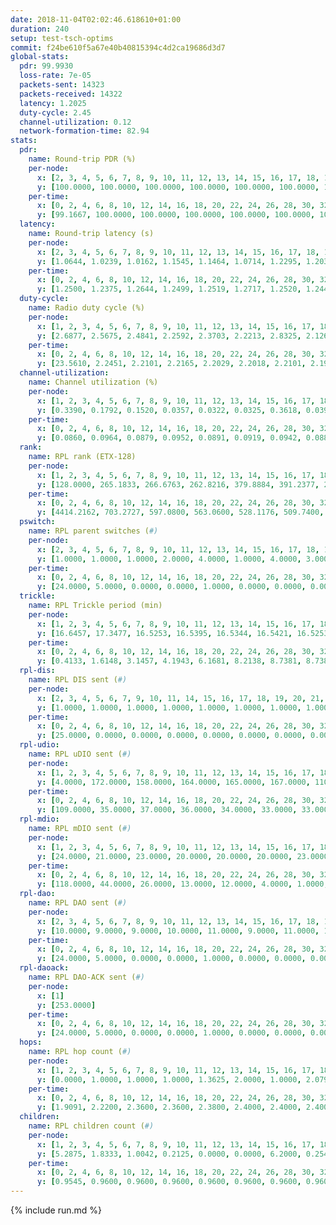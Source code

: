 ```yaml
---
date: 2018-11-04T02:02:46.618610+01:00
duration: 240
setup: test-tsch-optims
commit: f24be610f5a67e40b40815394c4d2ca19686d3d7
global-stats:
  pdr: 99.9930
  loss-rate: 7e-05
  packets-sent: 14323
  packets-received: 14322
  latency: 1.2025
  duty-cycle: 2.45
  channel-utilization: 0.12
  network-formation-time: 82.94
stats:
  pdr:
    name: Round-trip PDR (%)
    per-node:
      x: [2, 3, 4, 5, 6, 7, 8, 9, 10, 11, 12, 13, 14, 15, 16, 17, 18, 19, 20, 21, 22, 23, 24, 25]
      y: [100.0000, 100.0000, 100.0000, 100.0000, 100.0000, 100.0000, 100.0000, 100.0000, 100.0000, 100.0000, 100.0000, 99.8377, 100.0000, 100.0000, 100.0000, 100.0000, 100.0000, 100.0000, 100.0000, 100.0000, 100.0000, 100.0000, 100.0000, 100.0000]
    per-time:
      x: [0, 2, 4, 6, 8, 10, 12, 14, 16, 18, 20, 22, 24, 26, 28, 30, 32, 34, 36, 38, 40, 42, 44, 46, 48, 50, 52, 54, 56, 58, 60, 62, 64, 66, 68, 70, 72, 74, 76, 78, 80, 82, 84, 86, 88, 90, 92, 94, 96, 98, 100, 102, 104, 106, 108, 110, 112, 114, 116, 118, 120, 122, 124, 126, 128, 130, 132, 134, 136, 138, 140, 142, 144, 146, 148, 150, 152, 154, 156, 158, 160, 162, 164, 166, 168, 170, 172, 174, 176, 178, 180, 182, 184, 186, 188, 190, 192, 194, 196, 198, 200, 202, 204, 206, 208, 210, 212, 214, 216, 218, 220, 222, 224, 226, 228, 230, 232, 234, 236, 238, 240]
      y: [99.1667, 100.0000, 100.0000, 100.0000, 100.0000, 100.0000, 100.0000, 100.0000, 100.0000, 100.0000, 100.0000, 100.0000, 100.0000, 100.0000, 100.0000, 100.0000, 100.0000, 100.0000, 100.0000, 100.0000, 100.0000, 100.0000, 100.0000, 100.0000, 100.0000, 100.0000, 100.0000, 100.0000, 100.0000, 100.0000, 100.0000, 100.0000, 100.0000, 100.0000, 100.0000, 100.0000, 100.0000, 100.0000, 100.0000, 100.0000, 100.0000, 100.0000, 100.0000, 100.0000, 100.0000, 100.0000, 100.0000, 100.0000, 100.0000, 100.0000, 100.0000, 100.0000, 100.0000, 100.0000, 100.0000, 100.0000, 100.0000, 100.0000, 100.0000, 100.0000, 100.0000, 100.0000, 100.0000, 100.0000, 100.0000, 100.0000, 100.0000, 100.0000, 100.0000, 100.0000, 100.0000, 100.0000, 100.0000, 100.0000, 100.0000, 100.0000, 100.0000, 100.0000, 100.0000, 100.0000, 100.0000, 100.0000, 100.0000, 100.0000, 100.0000, 100.0000, 100.0000, 100.0000, 100.0000, 100.0000, 100.0000, 100.0000, 100.0000, 100.0000, 100.0000, 100.0000, 100.0000, 100.0000, 100.0000, 100.0000, 100.0000, 100.0000, 100.0000, 100.0000, 100.0000, 100.0000, 100.0000, 100.0000, 100.0000, 100.0000, 100.0000, 100.0000, 100.0000, 100.0000, 100.0000, 100.0000, 100.0000, 100.0000, 100.0000, 100.0000, null]
  latency:
    name: Round-trip latency (s)
    per-node:
      x: [2, 3, 4, 5, 6, 7, 8, 9, 10, 11, 12, 13, 14, 15, 16, 17, 18, 19, 20, 21, 22, 23, 24, 25]
      y: [1.0644, 1.0239, 1.0162, 1.1545, 1.1464, 1.0714, 1.2295, 1.2039, 1.1690, 1.1824, 1.0927, 1.2505, 1.3292, 1.2132, 1.1650, 1.1609, 1.2684, 1.2380, 1.2635, 1.2574, 1.2468, 1.3636, 1.3932, 1.3721]
    per-time:
      x: [0, 2, 4, 6, 8, 10, 12, 14, 16, 18, 20, 22, 24, 26, 28, 30, 32, 34, 36, 38, 40, 42, 44, 46, 48, 50, 52, 54, 56, 58, 60, 62, 64, 66, 68, 70, 72, 74, 76, 78, 80, 82, 84, 86, 88, 90, 92, 94, 96, 98, 100, 102, 104, 106, 108, 110, 112, 114, 116, 118, 120, 122, 124, 126, 128, 130, 132, 134, 136, 138, 140, 142, 144, 146, 148, 150, 152, 154, 156, 158, 160, 162, 164, 166, 168, 170, 172, 174, 176, 178, 180, 182, 184, 186, 188, 190, 192, 194, 196, 198, 200, 202, 204, 206, 208, 210, 212, 214, 216, 218, 220, 222, 224, 226, 228, 230, 232, 234, 236, 238, 240]
      y: [1.2500, 1.2375, 1.2644, 1.2499, 1.2519, 1.2717, 1.2520, 1.2441, 1.2560, 1.2453, 1.2507, 1.2601, 1.2632, 1.2539, 1.2374, 1.2352, 1.2184, 1.2640, 1.2335, 1.2153, 1.2235, 1.2031, 1.2151, 1.2223, 1.2224, 1.2035, 1.2057, 1.2106, 1.1934, 1.1971, 1.2200, 1.2179, 1.2222, 1.2290, 1.2273, 1.2264, 1.2171, 1.1902, 1.1978, 1.2180, 1.2219, 1.2207, 1.2071, 1.2005, 1.1778, 1.2053, 1.2079, 1.2103, 1.2090, 1.2139, 1.2097, 1.2405, 1.2074, 1.2223, 1.1848, 1.2131, 1.1789, 1.2017, 1.2149, 1.2024, 1.1907, 1.1910, 1.1834, 1.1841, 1.1843, 1.1926, 1.1780, 1.1983, 1.1815, 1.2009, 1.2018, 1.1932, 1.1842, 1.1965, 1.1772, 1.1828, 1.1832, 1.1980, 1.1816, 1.1854, 1.1917, 1.1855, 1.1797, 1.1662, 1.1780, 1.1878, 1.1717, 1.1912, 1.1922, 1.1835, 1.1725, 1.1701, 1.1931, 1.1701, 1.1915, 1.1836, 1.1676, 1.1806, 1.1773, 1.1730, 1.1587, 1.1792, 1.1799, 1.1687, 1.1780, 1.1767, 1.1824, 1.1719, 1.1849, 1.1582, 1.1771, 1.1685, 1.1691, 1.2016, 1.1716, 1.1991, 1.1783, 1.1888, 1.1637, 1.1917, null]
  duty-cycle:
    name: Radio duty cycle (%)
    per-node:
      x: [1, 2, 3, 4, 5, 6, 7, 8, 9, 10, 11, 12, 13, 14, 15, 16, 17, 18, 19, 20, 21, 22, 23, 24, 25]
      y: [2.6877, 2.5675, 2.4841, 2.2592, 2.3703, 2.2213, 2.8325, 2.1262, 2.1093, 2.2145, 2.2051, 2.2149, 2.3100, 2.3329, 2.5344, 2.6750, 2.3457, 2.3247, 2.3443, 2.4271, 2.2505, 2.4596, 2.3422, 2.3634, 2.3390]
    per-time:
      x: [0, 2, 4, 6, 8, 10, 12, 14, 16, 18, 20, 22, 24, 26, 28, 30, 32, 34, 36, 38, 40, 42, 44, 46, 48, 50, 52, 54, 56, 58, 60, 62, 64, 66, 68, 70, 72, 74, 76, 78, 80, 82, 84, 86, 88, 90, 92, 94, 96, 98, 100, 102, 104, 106, 108, 110, 112, 114, 116, 118, 120, 122, 124, 126, 128, 130, 132, 134, 136, 138, 140, 142, 144, 146, 148, 150, 152, 154, 156, 158, 160, 162, 164, 166, 168, 170, 172, 174, 176, 178, 180, 182, 184, 186, 188, 190, 192, 194, 196, 198, 200, 202, 204, 206, 208, 210, 212, 214, 216, 218, 220, 222, 224, 226, 228, 230, 232, 234, 236, 238]
      y: [23.5610, 2.2451, 2.2101, 2.2165, 2.2029, 2.2018, 2.2101, 2.1956, 2.2200, 2.1907, 2.1941, 2.6647, 2.6286, 2.6946, 2.4177, 2.1736, 2.1698, 2.7394, 2.5598, 2.5343, 2.3306, 2.1639, 2.1573, 2.1687, 2.1666, 2.1637, 2.1625, 2.1480, 2.1702, 2.1651, 2.1552, 2.1766, 2.1617, 2.1774, 2.1721, 2.1613, 2.1820, 2.1728, 2.1628, 2.1669, 2.1806, 2.1761, 2.1833, 2.2013, 2.1609, 2.1525, 2.1634, 2.1662, 2.1823, 2.1733, 2.1559, 2.1717, 2.1782, 2.1597, 2.1729, 2.1791, 2.1749, 2.1887, 2.1782, 2.1876, 2.1753, 2.1753, 2.1729, 2.1616, 2.1688, 2.1573, 2.1745, 2.1707, 2.1686, 2.1758, 2.1816, 2.1815, 2.1758, 2.1829, 2.1761, 2.1779, 2.1777, 2.1901, 2.1791, 2.1708, 2.1733, 2.1768, 2.1766, 2.1692, 2.1497, 2.1696, 2.2131, 2.1717, 2.1821, 2.1884, 2.1732, 2.1732, 2.1834, 2.1871, 2.1584, 2.1957, 2.1684, 2.1805, 2.1680, 2.1679, 2.1701, 2.1580, 2.1935, 2.1675, 2.1769, 2.1904, 2.1865, 2.1769, 2.1619, 2.1932, 2.1663, 2.1847, 2.1714, 2.1731, 2.1765, 2.1640, 2.1768, 2.1746, 2.1843, 2.1702]
  channel-utilization:
    name: Channel utilization (%)
    per-node:
      x: [1, 2, 3, 4, 5, 6, 7, 8, 9, 10, 11, 12, 13, 14, 15, 16, 17, 18, 19, 20, 21, 22, 23, 24, 25]
      y: [0.3390, 0.1792, 0.1520, 0.0357, 0.0322, 0.0325, 0.3618, 0.0395, 0.0390, 0.0467, 0.0358, 0.0367, 0.0366, 0.0315, 0.1493, 0.2190, 0.0600, 0.0652, 0.0361, 0.0322, 0.0611, 0.0559, 0.0313, 0.0314, 0.0307]
    per-time:
      x: [0, 2, 4, 6, 8, 10, 12, 14, 16, 18, 20, 22, 24, 26, 28, 30, 32, 34, 36, 38, 40, 42, 44, 46, 48, 50, 52, 54, 56, 58, 60, 62, 64, 66, 68, 70, 72, 74, 76, 78, 80, 82, 84, 86, 88, 90, 92, 94, 96, 98, 100, 102, 104, 106, 108, 110, 112, 114, 116, 118, 120, 122, 124, 126, 128, 130, 132, 134, 136, 138, 140, 142, 144, 146, 148, 150, 152, 154, 156, 158, 160, 162, 164, 166, 168, 170, 172, 174, 176, 178, 180, 182, 184, 186, 188, 190, 192, 194, 196, 198, 200, 202, 204, 206, 208, 210, 212, 214, 216, 218, 220, 222, 224, 226, 228, 230, 232, 234, 236, 238]
      y: [0.0860, 0.0964, 0.0879, 0.0952, 0.0891, 0.0919, 0.0942, 0.0883, 0.0942, 0.0872, 0.0896, 0.2367, 0.2055, 0.2194, 0.1382, 0.0821, 0.0820, 0.2969, 0.1683, 0.1505, 0.0722, 0.0792, 0.0760, 0.0819, 0.0799, 0.0788, 0.0789, 0.0742, 0.0834, 0.0800, 0.0769, 0.0835, 0.0765, 0.0843, 0.0813, 0.0783, 0.0863, 0.0815, 0.0792, 0.0786, 0.0839, 0.0831, 0.0858, 0.0906, 0.0784, 0.0760, 0.0781, 0.0812, 0.0839, 0.0809, 0.0746, 0.0792, 0.0824, 0.0768, 0.0805, 0.0811, 0.0789, 0.0832, 0.0810, 0.0844, 0.0808, 0.0808, 0.0797, 0.0752, 0.0786, 0.0741, 0.0790, 0.0777, 0.0773, 0.0804, 0.0810, 0.0835, 0.0818, 0.0824, 0.0811, 0.0806, 0.0807, 0.0838, 0.0807, 0.0789, 0.0796, 0.0812, 0.0806, 0.0789, 0.0719, 0.0779, 0.0888, 0.0780, 0.0826, 0.0845, 0.0805, 0.0797, 0.0816, 0.0842, 0.0747, 0.0851, 0.0787, 0.0842, 0.0788, 0.0786, 0.0793, 0.0753, 0.0864, 0.0760, 0.0790, 0.0854, 0.0846, 0.0831, 0.0772, 0.0866, 0.0774, 0.0835, 0.0786, 0.0809, 0.0827, 0.0784, 0.0822, 0.0812, 0.0833, 0.0785]
  rank:
    name: RPL rank (ETX-128)
    per-node:
      x: [1, 2, 3, 4, 5, 6, 7, 8, 9, 10, 11, 12, 13, 14, 15, 16, 17, 18, 19, 20, 21, 22, 23, 24, 25]
      y: [128.0000, 265.1833, 266.6763, 262.8216, 379.8884, 391.2377, 273.0083, 417.1639, 444.4321, 417.5306, 488.2254, 376.6420, 454.9215, 577.0650, 428.5537, 422.4518, 433.8506, 815.3614, 589.3510, 642.1598, 609.0082, 598.8099, 1000.5339, 1004.9312, 995.7782]
    per-time:
      x: [0, 2, 4, 6, 8, 10, 12, 14, 16, 18, 20, 22, 24, 26, 28, 30, 32, 34, 36, 38, 40, 42, 44, 46, 48, 50, 52, 54, 56, 58, 60, 62, 64, 66, 68, 70, 72, 74, 76, 78, 80, 82, 84, 86, 88, 90, 92, 94, 96, 98, 100, 102, 104, 106, 108, 110, 112, 114, 116, 118, 120, 122, 124, 126, 128, 130, 132, 134, 136, 138, 140, 142, 144, 146, 148, 150, 152, 154, 156, 158, 160, 162, 164, 166, 168, 170, 172, 174, 176, 178, 180, 182, 184, 186, 188, 190, 192, 194, 196, 198, 200, 202, 204, 206, 208, 210, 212, 214, 216, 218, 220, 222, 224, 226, 228, 230, 232, 234, 236, 238]
      y: [4414.2162, 703.2727, 597.0800, 563.0600, 528.1176, 509.7400, 510.2600, 514.4200, 512.8800, 522.6800, 527.9000, 502.0509, 397.8360, 432.0142, 429.9264, 511.9020, 496.5000, 389.0783, 283.9634, 276.8946, 283.9797, 471.5400, 469.0600, 470.5882, 464.2800, 462.5400, 457.6200, 456.1400, 454.2600, 460.0600, 462.3400, 455.0588, 445.8600, 448.1000, 446.5000, 447.8431, 457.0755, 448.9200, 468.3800, 465.8400, 456.1400, 446.6600, 451.6078, 476.7308, 506.0800, 504.0600, 504.0769, 493.9400, 491.4286, 463.3400, 468.5000, 464.6200, 463.3400, 463.6923, 470.2200, 481.6667, 464.1000, 467.8462, 450.5000, 449.6078, 450.7000, 443.9804, 438.4902, 432.1600, 432.7600, 436.7308, 430.8400, 433.0200, 434.5098, 440.7600, 438.4400, 439.8000, 447.9608, 455.4074, 445.0000, 447.5000, 440.5882, 439.6000, 440.5600, 440.4000, 445.0600, 450.6400, 451.9400, 447.6346, 452.7400, 442.0600, 455.1400, 459.5294, 444.3200, 446.6000, 454.8400, 450.8235, 444.6604, 436.0385, 431.9800, 429.9000, 430.0000, 432.9412, 433.5200, 433.9200, 433.4600, 428.9020, 424.1538, 420.9400, 426.3600, 428.8200, 442.5000, 431.3529, 429.7647, 437.3529, 440.2000, 446.2400, 436.5400, 442.2157, 441.6800, 447.2549, 435.3800, 454.1569, 445.1538, 439.7200]
  pswitch:
    name: RPL parent switches (#)
    per-node:
      x: [2, 3, 4, 5, 6, 7, 8, 9, 10, 11, 12, 13, 14, 15, 16, 17, 18, 19, 20, 21, 22, 23, 24, 25]
      y: [1.0000, 1.0000, 1.0000, 2.0000, 4.0000, 1.0000, 4.0000, 3.0000, 5.0000, 4.0000, 3.0000, 2.0000, 6.0000, 2.0000, 4.0000, 1.0000, 9.0000, 5.0000, 4.0000, 5.0000, 2.0000, 11.0000, 7.0000, 8.0000]
    per-time:
      x: [0, 2, 4, 6, 8, 10, 12, 14, 16, 18, 20, 22, 24, 26, 28, 30, 32, 34, 36, 38, 40, 42, 44, 46, 48, 50, 52, 54, 56, 58, 60, 62, 64, 66, 68, 70, 72, 74, 76, 78, 80, 82, 84, 86, 88, 90, 92, 94, 96, 98, 100, 102, 104, 106, 108, 110, 112, 114, 116, 118, 120, 122, 124, 126, 128, 130, 132, 134, 136, 138, 140, 142, 144, 146, 148, 150, 152, 154, 156, 158, 160, 162, 164, 166, 168, 170, 172, 174, 176, 178, 180, 182, 184, 186, 188, 190, 192, 194, 196, 198, 200, 202, 204, 206, 208, 210, 212, 214, 216, 218, 220, 222, 224, 226, 228, 230, 232, 234, 236]
      y: [24.0000, 5.0000, 0.0000, 0.0000, 1.0000, 0.0000, 0.0000, 0.0000, 0.0000, 0.0000, 0.0000, 2.0000, 2.0000, 0.0000, 0.0000, 1.0000, 0.0000, 1.0000, 0.0000, 1.0000, 0.0000, 0.0000, 0.0000, 1.0000, 0.0000, 0.0000, 0.0000, 0.0000, 0.0000, 0.0000, 0.0000, 1.0000, 0.0000, 0.0000, 0.0000, 1.0000, 3.0000, 0.0000, 0.0000, 0.0000, 0.0000, 0.0000, 1.0000, 2.0000, 0.0000, 0.0000, 2.0000, 0.0000, 6.0000, 0.0000, 0.0000, 0.0000, 0.0000, 2.0000, 0.0000, 1.0000, 0.0000, 2.0000, 0.0000, 1.0000, 0.0000, 1.0000, 1.0000, 0.0000, 0.0000, 2.0000, 0.0000, 0.0000, 1.0000, 0.0000, 0.0000, 0.0000, 1.0000, 4.0000, 0.0000, 0.0000, 1.0000, 0.0000, 0.0000, 0.0000, 0.0000, 0.0000, 0.0000, 2.0000, 0.0000, 0.0000, 0.0000, 1.0000, 0.0000, 0.0000, 0.0000, 1.0000, 3.0000, 2.0000, 0.0000, 0.0000, 1.0000, 1.0000, 0.0000, 0.0000, 0.0000, 1.0000, 2.0000, 0.0000, 0.0000, 0.0000, 2.0000, 1.0000, 1.0000, 1.0000, 0.0000, 0.0000, 0.0000, 1.0000, 0.0000, 1.0000, 0.0000, 1.0000, 2.0000]
  trickle:
    name: RPL Trickle period (min)
    per-node:
      x: [1, 2, 3, 4, 5, 6, 7, 8, 9, 10, 11, 12, 13, 14, 15, 16, 17, 18, 19, 20, 21, 22, 23, 24, 25]
      y: [16.6457, 17.3477, 16.5253, 16.5395, 16.5344, 16.5421, 16.5253, 16.2715, 16.3115, 16.5459, 16.2631, 16.5332, 16.3736, 16.4914, 16.5344, 17.3399, 16.5253, 16.5534, 16.5409, 16.5345, 16.5409, 16.5267, 16.5608, 16.5460, 16.5497]
    per-time:
      x: [0, 2, 4, 6, 8, 10, 12, 14, 16, 18, 20, 22, 24, 26, 28, 30, 32, 34, 36, 38, 40, 42, 44, 46, 48, 50, 52, 54, 56, 58, 60, 62, 64, 66, 68, 70, 72, 74, 76, 78, 80, 82, 84, 86, 88, 90, 92, 94, 96, 98, 100, 102, 104, 106, 108, 110, 112, 114, 116, 118, 120, 122, 124, 126, 128, 130, 132, 134, 136, 138, 140, 142, 144, 146, 148, 150, 152, 154, 156, 158, 160, 162, 164, 166, 168, 170, 172, 174, 176, 178, 180, 182, 184, 186, 188, 190, 192, 194, 196, 198, 200, 202, 204, 206, 208, 210, 212, 214, 216, 218, 220, 222, 224, 226, 228, 230, 232, 234, 236, 238]
      y: [0.4133, 1.6148, 3.1457, 4.1943, 6.1681, 8.2138, 8.7381, 8.7381, 9.0877, 16.0782, 17.4763, 17.4763, 17.4763, 17.4763, 17.4763, 17.4763, 17.4763, 17.4763, 17.4763, 17.4763, 17.4763, 17.4763, 17.4763, 17.4763, 17.4763, 17.4763, 17.4763, 17.4763, 17.4763, 17.4763, 17.4763, 17.4763, 17.4763, 17.4763, 17.4763, 17.4763, 17.4763, 17.4763, 17.4763, 17.4763, 17.4763, 17.4763, 17.4763, 17.4763, 17.4763, 17.4763, 17.4763, 17.4763, 17.4763, 17.4763, 17.4763, 17.4763, 17.4763, 17.4763, 17.4763, 17.4763, 17.4763, 17.4763, 17.4763, 17.4763, 17.4763, 17.4763, 17.4763, 17.4763, 17.4763, 17.4763, 17.4763, 17.4763, 17.4763, 17.4763, 17.4763, 17.4763, 17.4763, 17.4763, 17.4763, 17.4763, 17.4763, 17.4763, 17.4763, 17.4763, 17.4763, 17.4763, 17.4763, 17.4763, 17.4763, 17.4763, 17.4763, 17.4763, 17.4763, 17.4763, 17.4763, 17.4763, 17.4763, 17.4763, 17.4763, 17.4763, 17.4763, 17.4763, 17.4763, 17.4763, 17.4763, 17.4763, 17.4763, 17.4763, 17.4763, 17.4763, 17.4763, 17.4763, 17.4763, 17.4763, 17.4763, 17.4763, 17.4763, 17.4763, 17.4763, 17.4763, 17.4763, 17.4763, 17.4763, 17.4763]
  rpl-dis:
    name: RPL DIS sent (#)
    per-node:
      x: [2, 3, 4, 5, 6, 7, 9, 10, 11, 14, 15, 16, 17, 18, 19, 20, 21, 22, 23, 24, 25]
      y: [1.0000, 1.0000, 1.0000, 1.0000, 1.0000, 1.0000, 1.0000, 1.0000, 1.0000, 1.0000, 2.0000, 3.0000, 1.0000, 2.0000, 1.0000, 2.0000, 1.0000, 1.0000, 2.0000, 2.0000, 1.0000]
    per-time:
      x: [0, 2, 4, 6, 8, 10, 12, 14, 16, 18, 20, 22, 24, 26, 28, 30, 32, 34, 36, 38, 40]
      y: [25.0000, 0.0000, 0.0000, 0.0000, 0.0000, 0.0000, 0.0000, 0.0000, 0.0000, 0.0000, 0.0000, 0.0000, 1.0000, 1.0000, 0.0000, 0.0000, 0.0000, 0.0000, 0.0000, 0.0000, 1.0000]
  rpl-udio:
    name: RPL uDIO sent (#)
    per-node:
      x: [1, 2, 3, 4, 5, 6, 7, 8, 9, 10, 11, 12, 13, 14, 15, 16, 17, 18, 19, 20, 21, 22, 23, 24, 25]
      y: [4.0000, 172.0000, 158.0000, 164.0000, 165.0000, 167.0000, 110.0000, 168.0000, 167.0000, 172.0000, 168.0000, 166.0000, 165.0000, 163.0000, 155.0000, 173.0000, 164.0000, 164.0000, 164.0000, 168.0000, 165.0000, 163.0000, 174.0000, 168.0000, 164.0000]
    per-time:
      x: [0, 2, 4, 6, 8, 10, 12, 14, 16, 18, 20, 22, 24, 26, 28, 30, 32, 34, 36, 38, 40, 42, 44, 46, 48, 50, 52, 54, 56, 58, 60, 62, 64, 66, 68, 70, 72, 74, 76, 78, 80, 82, 84, 86, 88, 90, 92, 94, 96, 98, 100, 102, 104, 106, 108, 110, 112, 114, 116, 118, 120, 122, 124, 126, 128, 130, 132, 134, 136, 138, 140, 142, 144, 146, 148, 150, 152, 154, 156, 158, 160, 162, 164, 166, 168, 170, 172, 174, 176, 178, 180, 182, 184, 186, 188, 190, 192, 194, 196, 198, 200, 202, 204, 206, 208, 210, 212, 214, 216, 218, 220, 222, 224, 226, 228, 230, 232, 234, 236, 238, 240]
      y: [109.0000, 35.0000, 37.0000, 36.0000, 34.0000, 33.0000, 33.0000, 30.0000, 34.0000, 33.0000, 31.0000, 42.0000, 34.0000, 30.0000, 31.0000, 31.0000, 32.0000, 43.0000, 39.0000, 35.0000, 34.0000, 25.0000, 35.0000, 28.0000, 36.0000, 25.0000, 34.0000, 28.0000, 36.0000, 26.0000, 35.0000, 31.0000, 32.0000, 34.0000, 26.0000, 30.0000, 36.0000, 34.0000, 28.0000, 35.0000, 35.0000, 30.0000, 29.0000, 40.0000, 32.0000, 28.0000, 36.0000, 31.0000, 30.0000, 34.0000, 26.0000, 32.0000, 28.0000, 33.0000, 33.0000, 32.0000, 32.0000, 31.0000, 31.0000, 33.0000, 32.0000, 37.0000, 32.0000, 29.0000, 30.0000, 32.0000, 35.0000, 31.0000, 29.0000, 33.0000, 35.0000, 35.0000, 29.0000, 31.0000, 29.0000, 38.0000, 31.0000, 33.0000, 32.0000, 32.0000, 31.0000, 33.0000, 32.0000, 32.0000, 28.0000, 38.0000, 34.0000, 32.0000, 29.0000, 31.0000, 33.0000, 31.0000, 35.0000, 32.0000, 31.0000, 26.0000, 31.0000, 32.0000, 33.0000, 29.0000, 29.0000, 32.0000, 31.0000, 33.0000, 35.0000, 33.0000, 32.0000, 28.0000, 33.0000, 33.0000, 29.0000, 30.0000, 30.0000, 32.0000, 37.0000, 28.0000, 35.0000, 28.0000, 30.0000, 29.0000, 0.0000]
  rpl-mdio:
    name: RPL mDIO sent (#)
    per-node:
      x: [1, 2, 3, 4, 5, 6, 7, 8, 9, 10, 11, 12, 13, 14, 15, 16, 17, 18, 19, 20, 21, 22, 23, 24, 25]
      y: [24.0000, 21.0000, 23.0000, 20.0000, 20.0000, 20.0000, 23.0000, 28.0000, 26.0000, 20.0000, 25.0000, 22.0000, 28.0000, 21.0000, 21.0000, 23.0000, 23.0000, 21.0000, 20.0000, 20.0000, 20.0000, 21.0000, 21.0000, 20.0000, 20.0000]
    per-time:
      x: [0, 2, 4, 6, 8, 10, 12, 14, 16, 18, 20, 22, 24, 26, 28, 30, 32, 34, 36, 38, 40, 42, 44, 46, 48, 50, 52, 54, 56, 58, 60, 62, 64, 66, 68, 70, 72, 74, 76, 78, 80, 82, 84, 86, 88, 90, 92, 94, 96, 98, 100, 102, 104, 106, 108, 110, 112, 114, 116, 118, 120, 122, 124, 126, 128, 130, 132, 134, 136, 138, 140, 142, 144, 146, 148, 150, 152, 154, 156, 158, 160, 162, 164, 166, 168, 170, 172, 174, 176, 178, 180, 182, 184, 186, 188, 190, 192, 194, 196, 198, 200, 202, 204, 206, 208, 210, 212, 214, 216, 218, 220, 222, 224, 226, 228, 230, 232, 234, 236, 238]
      y: [118.0000, 44.0000, 26.0000, 13.0000, 12.0000, 4.0000, 1.0000, 10.0000, 12.0000, 2.0000, 0.0000, 1.0000, 0.0000, 2.0000, 3.0000, 3.0000, 7.0000, 9.0000, 1.0000, 0.0000, 0.0000, 0.0000, 7.0000, 0.0000, 6.0000, 7.0000, 5.0000, 0.0000, 0.0000, 0.0000, 0.0000, 4.0000, 5.0000, 5.0000, 9.0000, 2.0000, 0.0000, 0.0000, 0.0000, 2.0000, 3.0000, 4.0000, 4.0000, 8.0000, 3.0000, 0.0000, 1.0000, 0.0000, 5.0000, 6.0000, 3.0000, 5.0000, 3.0000, 2.0000, 1.0000, 0.0000, 1.0000, 8.0000, 2.0000, 6.0000, 5.0000, 1.0000, 1.0000, 1.0000, 0.0000, 1.0000, 4.0000, 3.0000, 4.0000, 9.0000, 3.0000, 1.0000, 0.0000, 1.0000, 0.0000, 7.0000, 3.0000, 8.0000, 5.0000, 0.0000, 0.0000, 2.0000, 0.0000, 2.0000, 3.0000, 3.0000, 9.0000, 5.0000, 2.0000, 0.0000, 0.0000, 1.0000, 5.0000, 5.0000, 6.0000, 4.0000, 3.0000, 1.0000, 0.0000, 0.0000, 2.0000, 3.0000, 5.0000, 4.0000, 8.0000, 2.0000, 0.0000, 1.0000, 0.0000, 5.0000, 5.0000, 5.0000, 4.0000, 5.0000, 1.0000, 0.0000, 0.0000, 0.0000, 5.0000, 3.0000]
  rpl-dao:
    name: RPL DAO sent (#)
    per-node:
      x: [2, 3, 4, 5, 6, 7, 8, 9, 10, 11, 12, 13, 14, 15, 16, 17, 18, 19, 20, 21, 22, 23, 24, 25]
      y: [10.0000, 9.0000, 9.0000, 10.0000, 11.0000, 9.0000, 11.0000, 10.0000, 10.0000, 12.0000, 10.0000, 9.0000, 11.0000, 9.0000, 10.0000, 9.0000, 13.0000, 10.0000, 11.0000, 11.0000, 9.0000, 14.0000, 12.0000, 14.0000]
    per-time:
      x: [0, 2, 4, 6, 8, 10, 12, 14, 16, 18, 20, 22, 24, 26, 28, 30, 32, 34, 36, 38, 40, 42, 44, 46, 48, 50, 52, 54, 56, 58, 60, 62, 64, 66, 68, 70, 72, 74, 76, 78, 80, 82, 84, 86, 88, 90, 92, 94, 96, 98, 100, 102, 104, 106, 108, 110, 112, 114, 116, 118, 120, 122, 124, 126, 128, 130, 132, 134, 136, 138, 140, 142, 144, 146, 148, 150, 152, 154, 156, 158, 160, 162, 164, 166, 168, 170, 172, 174, 176, 178, 180, 182, 184, 186, 188, 190, 192, 194, 196, 198, 200, 202, 204, 206, 208, 210, 212, 214, 216, 218, 220, 222, 224, 226, 228, 230, 232, 234, 236, 238]
      y: [24.0000, 5.0000, 0.0000, 0.0000, 1.0000, 0.0000, 0.0000, 0.0000, 0.0000, 0.0000, 0.0000, 2.0000, 2.0000, 0.0000, 17.0000, 3.0000, 0.0000, 2.0000, 1.0000, 1.0000, 0.0000, 0.0000, 0.0000, 1.0000, 0.0000, 1.0000, 3.0000, 0.0000, 8.0000, 7.0000, 0.0000, 3.0000, 1.0000, 0.0000, 1.0000, 1.0000, 3.0000, 1.0000, 0.0000, 0.0000, 2.0000, 1.0000, 3.0000, 12.0000, 0.0000, 1.0000, 3.0000, 0.0000, 7.0000, 1.0000, 0.0000, 1.0000, 0.0000, 2.0000, 1.0000, 2.0000, 0.0000, 10.0000, 0.0000, 2.0000, 1.0000, 1.0000, 5.0000, 1.0000, 1.0000, 2.0000, 0.0000, 1.0000, 2.0000, 1.0000, 0.0000, 7.0000, 2.0000, 4.0000, 2.0000, 1.0000, 5.0000, 2.0000, 0.0000, 0.0000, 0.0000, 0.0000, 2.0000, 4.0000, 0.0000, 3.0000, 3.0000, 4.0000, 1.0000, 1.0000, 3.0000, 4.0000, 3.0000, 2.0000, 0.0000, 0.0000, 3.0000, 2.0000, 2.0000, 1.0000, 4.0000, 1.0000, 3.0000, 0.0000, 1.0000, 5.0000, 2.0000, 2.0000, 1.0000, 1.0000, 2.0000, 1.0000, 2.0000, 1.0000, 5.0000, 2.0000, 2.0000, 2.0000, 3.0000, 1.0000]
  rpl-daoack:
    name: RPL DAO-ACK sent (#)
    per-node:
      x: [1]
      y: [253.0000]
    per-time:
      x: [0, 2, 4, 6, 8, 10, 12, 14, 16, 18, 20, 22, 24, 26, 28, 30, 32, 34, 36, 38, 40, 42, 44, 46, 48, 50, 52, 54, 56, 58, 60, 62, 64, 66, 68, 70, 72, 74, 76, 78, 80, 82, 84, 86, 88, 90, 92, 94, 96, 98, 100, 102, 104, 106, 108, 110, 112, 114, 116, 118, 120, 122, 124, 126, 128, 130, 132, 134, 136, 138, 140, 142, 144, 146, 148, 150, 152, 154, 156, 158, 160, 162, 164, 166, 168, 170, 172, 174, 176, 178, 180, 182, 184, 186, 188, 190, 192, 194, 196, 198, 200, 202, 204, 206, 208, 210, 212, 214, 216, 218, 220, 222, 224, 226, 228, 230, 232, 234, 236, 238]
      y: [24.0000, 5.0000, 0.0000, 0.0000, 1.0000, 0.0000, 0.0000, 0.0000, 0.0000, 0.0000, 0.0000, 2.0000, 2.0000, 0.0000, 17.0000, 3.0000, 0.0000, 2.0000, 1.0000, 1.0000, 0.0000, 0.0000, 0.0000, 1.0000, 0.0000, 1.0000, 3.0000, 0.0000, 8.0000, 7.0000, 0.0000, 3.0000, 1.0000, 0.0000, 1.0000, 1.0000, 3.0000, 1.0000, 0.0000, 0.0000, 2.0000, 1.0000, 3.0000, 12.0000, 0.0000, 1.0000, 3.0000, 0.0000, 7.0000, 1.0000, 0.0000, 1.0000, 0.0000, 2.0000, 1.0000, 2.0000, 0.0000, 10.0000, 0.0000, 2.0000, 1.0000, 1.0000, 5.0000, 1.0000, 1.0000, 2.0000, 0.0000, 1.0000, 2.0000, 1.0000, 0.0000, 7.0000, 2.0000, 4.0000, 2.0000, 1.0000, 5.0000, 2.0000, 0.0000, 0.0000, 0.0000, 0.0000, 2.0000, 4.0000, 0.0000, 3.0000, 3.0000, 4.0000, 1.0000, 1.0000, 3.0000, 4.0000, 3.0000, 2.0000, 0.0000, 0.0000, 3.0000, 2.0000, 2.0000, 1.0000, 4.0000, 1.0000, 3.0000, 0.0000, 1.0000, 5.0000, 2.0000, 2.0000, 1.0000, 1.0000, 1.0000, 2.0000, 2.0000, 1.0000, 5.0000, 2.0000, 2.0000, 2.0000, 3.0000, 1.0000]
  hops:
    name: RPL hop count (#)
    per-node:
      x: [1, 2, 3, 4, 5, 6, 7, 8, 9, 10, 11, 12, 13, 14, 15, 16, 17, 18, 19, 20, 21, 22, 23, 24, 25]
      y: [0.0000, 1.0000, 1.0000, 1.0000, 1.3625, 2.0000, 1.0000, 2.0792, 2.1542, 2.0000, 2.2208, 1.3625, 2.1750, 2.9625, 2.0000, 2.0000, 2.0000, 2.8996, 3.0000, 3.1172, 3.0000, 3.0000, 4.0000, 4.0000, 4.0000]
    per-time:
      x: [0, 2, 4, 6, 8, 10, 12, 14, 16, 18, 20, 22, 24, 26, 28, 30, 32, 34, 36, 38, 40, 42, 44, 46, 48, 50, 52, 54, 56, 58, 60, 62, 64, 66, 68, 70, 72, 74, 76, 78, 80, 82, 84, 86, 88, 90, 92, 94, 96, 98, 100, 102, 104, 106, 108, 110, 112, 114, 116, 118, 120, 122, 124, 126, 128, 130, 132, 134, 136, 138, 140, 142, 144, 146, 148, 150, 152, 154, 156, 158, 160, 162, 164, 166, 168, 170, 172, 174, 176, 178, 180, 182, 184, 186, 188, 190, 192, 194, 196, 198, 200, 202, 204, 206, 208, 210, 212, 214, 216, 218, 220, 222, 224, 226, 228, 230, 232, 234, 236, 238]
      y: [1.9091, 2.2200, 2.3600, 2.3600, 2.3800, 2.4000, 2.4000, 2.4000, 2.4000, 2.4000, 2.4000, 2.4000, 2.3000, 2.2800, 2.2800, 2.2800, 2.2800, 2.2400, 2.2400, 2.2400, 2.2000, 2.2000, 2.2000, 2.2000, 2.2000, 2.2000, 2.2000, 2.2000, 2.2000, 2.2000, 2.2000, 2.2000, 2.2000, 2.2000, 2.2000, 2.2000, 2.2000, 2.2000, 2.2000, 2.2000, 2.2000, 2.2000, 2.2000, 2.1800, 2.1600, 2.1600, 2.1600, 2.1600, 2.2000, 2.2000, 2.2000, 2.2000, 2.2000, 2.2000, 2.2000, 2.2000, 2.2000, 2.2000, 2.2000, 2.2000, 2.2000, 2.2000, 2.1600, 2.1600, 2.1600, 2.1600, 2.1600, 2.1600, 2.1600, 2.1600, 2.1600, 2.1600, 2.1600, 2.1600, 2.1600, 2.1600, 2.1800, 2.2000, 2.2000, 2.2000, 2.2000, 2.2000, 2.2000, 2.2000, 2.2000, 2.2000, 2.2000, 2.2000, 2.2000, 2.2000, 2.2000, 2.2000, 2.2000, 2.2000, 2.2000, 2.2000, 2.2000, 2.2000, 2.2000, 2.2000, 2.2000, 2.2000, 2.2000, 2.2000, 2.2000, 2.2000, 2.2000, 2.2000, 2.2000, 2.2000, 2.2000, 2.2000, 2.2000, 2.2000, 2.2000, 2.2000, 2.2000, 2.2000, 2.2000, 2.2000]
  children:
    name: RPL children count (#)
    per-node:
      x: [1, 2, 3, 4, 5, 6, 7, 8, 9, 10, 11, 12, 13, 14, 15, 16, 17, 18, 19, 20, 21, 22, 23, 24, 25]
      y: [5.2875, 1.8333, 1.0042, 0.2125, 0.0000, 0.0000, 6.2000, 0.2542, 0.2208, 0.2458, 0.0000, 0.1000, 0.0417, 0.0000, 2.2167, 2.4833, 0.7708, 1.1841, 0.1250, 0.0209, 0.9500, 0.8326, 0.0000, 0.0000, 0.0000]
    per-time:
      x: [0, 2, 4, 6, 8, 10, 12, 14, 16, 18, 20, 22, 24, 26, 28, 30, 32, 34, 36, 38, 40, 42, 44, 46, 48, 50, 52, 54, 56, 58, 60, 62, 64, 66, 68, 70, 72, 74, 76, 78, 80, 82, 84, 86, 88, 90, 92, 94, 96, 98, 100, 102, 104, 106, 108, 110, 112, 114, 116, 118, 120, 122, 124, 126, 128, 130, 132, 134, 136, 138, 140, 142, 144, 146, 148, 150, 152, 154, 156, 158, 160, 162, 164, 166, 168, 170, 172, 174, 176, 178, 180, 182, 184, 186, 188, 190, 192, 194, 196, 198, 200, 202, 204, 206, 208, 210, 212, 214, 216, 218, 220, 222, 224, 226, 228, 230, 232, 234, 236, 238]
      y: [0.9545, 0.9600, 0.9600, 0.9600, 0.9600, 0.9600, 0.9600, 0.9600, 0.9600, 0.9600, 0.9600, 0.9600, 0.9600, 0.9600, 0.9600, 0.9600, 0.9600, 0.9600, 0.9600, 0.9600, 0.9600, 0.9600, 0.9600, 0.9600, 0.9600, 0.9600, 0.9600, 0.9600, 0.9600, 0.9600, 0.9600, 0.9600, 0.9600, 0.9600, 0.9600, 0.9600, 0.9600, 0.9600, 0.9600, 0.9600, 0.9600, 0.9600, 0.9600, 0.9600, 0.9600, 0.9600, 0.9600, 0.9600, 0.9600, 0.9600, 0.9600, 0.9600, 0.9600, 0.9600, 0.9600, 0.9600, 0.9600, 0.9600, 0.9600, 0.9600, 0.9600, 0.9600, 0.9600, 0.9600, 0.9600, 0.9600, 0.9600, 0.9600, 0.9600, 0.9600, 0.9600, 0.9600, 0.9600, 0.9600, 0.9600, 0.9600, 0.9600, 0.9600, 0.9600, 0.9600, 0.9600, 0.9600, 0.9600, 0.9600, 0.9600, 0.9600, 0.9600, 0.9600, 0.9600, 0.9600, 0.9600, 0.9600, 0.9600, 0.9600, 0.9600, 0.9600, 0.9600, 0.9600, 0.9600, 0.9600, 0.9600, 0.9600, 0.9600, 0.9600, 0.9600, 0.9600, 0.9600, 0.9600, 0.9600, 0.9600, 0.9600, 0.9600, 0.9600, 0.9600, 0.9600, 0.9600, 0.9600, 0.9600, 0.9600, 0.9600]
---
```


{% include run.md %}
